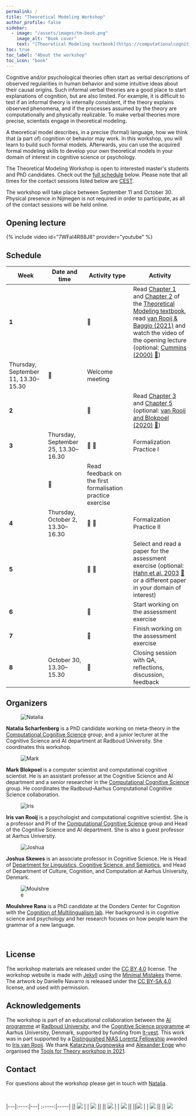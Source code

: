 ```yaml
---
permalink: /
title: "Theoretical Modeling Workshop"
author_profile: false
sidebar:
  - image: "/assets/images/tm-book.png"
    image_alt: "Book cover"
    text: "[Theoretical Modeling textbook](https://computationalcognitivescience.github.io/lovelace) by [Mark Blokpoel](https://markblokpoel.com) and [Iris van Rooij](https://irisvanrooijcogsci.com)"
toc: true
toc_label: "About the workshop"
toc_icon: "book"
---
```


Cognitive and/or psychological theories often start as verbal descriptions of observed regularities in human behavior and some intuitive ideas about their causal origins. Such informal verbal theories are a good place to start explanations of cognition, but are also limited. For example, it is difficult to test if an informal theory is internally consistent, if the theory explains observed phenomena, and if the processes assumed by the theory are computationally and physically realizable. To make verbal theories more precise, scientists engage in theoretical modeling.

A theoretical model describes, in a precise (formal) language, how we think that (a part of) cognition or behavior may work. In this workshop, you will learn to build such formal models. Afterwards, you can use the acquired formal modeling skills to develop your own theoretical models in your domain of interest in cognitive science or psychology.

The Theoretical Modeling Workshop is open to interested master's students and PhD candidates. Check out the [full schedule](#schedule) below. Please note that all times for the contact sessions listed below are [CEST](https://en.wikipedia.org/wiki/Central_European_Summer_Time).

The workshop will take place between September 11 and October 30. Physical presence in Nijmegen is not required in order to participate, as all of the contact sessions will be held online.

## Opening lecture

{% include video id="7WFaI4R88J8" provider="youtube" %}

## Schedule

Week | Date and time | Activity type | Activity 
-----|---------------|---------------|----------
**1**  |  | :book: | Read [Chapter 1](https://computationalcognitivescience.github.io/lovelace/part_i/intro) and [Chapter 2](https://computationalcognitivescience.github.io/lovelace/part_i/foundations) of the [Theoretical Modeling textbook](https://computationalcognitivescience.github.io/lovelace), read [van Rooij & Baggio (2021)](https://journals.sagepub.com/doi/full/10.1177/1745691620970604) and watch the video of the opening lecture (optional: [Cummins (2000)](https://doi.org/10.7551/mitpress/2930.003.0009) [:page_facing_up:](https://www.researchgate.net/profile/Robert-Cummins-4/publication/282926459_%27How_does_it_Work%27_vs_%27What_are_the_Laws%27_Two_Conceptions_of_Psychological_Explanation/links/5fac2471299bf18c5b68d4fe/How-does-it-Work-vs-What-are-the-Laws-Two-Conceptions-of-Psychological-Explanation.pdf))
| Thursday, September 11, 13.30–15.30 | :busts_in_silhouette: | Welcome meeting | 
**2** | | :book: | Read [Chapter 3](https://computationalcognitivescience.github.io/lovelace/part_ii/math) and [Chapter 5](https://computationalcognitivescience.github.io/lovelace/part_ii/subset) (optional: [van Rooij and Blokpoel (2020)](https://doi.org/10.1027/1864-9335/a000428) [:page_facing_up:](https://osf.io/r2zqy/download/))
**3** | Thursday, September 25, 13.30–16.30 | :busts_in_silhouette: :pencil: | Formalization Practice I | 
|| :pencil: | Read feedback on the first formalisation practice exercise | 
**4** | Thursday, October 2, 13.30–16.30 | :busts_in_silhouette: :pencil: | Formalization Practice II | 
**5** | | :book: :pencil: | Select and read a paper for the assessment exercise (optional: [Hahn et al. 2003](https://doi.org/10.1016/S0010-0277(02)00184-1) [:page_facing_up:](https://pcl.sitehost.iu.edu/rgoldsto/courses/concepts/hahnsim.pdf) or a different paper in your domain of interest) |
**6** | | :pencil: | Start working on the assessment exercise |
**7** | | :pencil: | Finish working on the assessment exercise | 
**8** | October 30, 13.30–15.30 | :busts_in_silhouette: | Closing session with QA, reflections, discussion, feedback |



## Organizers

<figure style="width: 80px" class="align-left">
  <img src="{{ site.url }}{{ site.baseurl }}/assets/images/Natalia.webp" alt="Natalia">
</figure>

**Natalia Scharfenberg** is a PhD candidate working on meta-theory in the [Computational Cognitive Science](https://www.ru.nl/en/departments/donders-centre-for-cognition/computational-cognitive-science) group, and a junior lecturer at the Cognitive Science and AI department at Radboud University. She coordinates this workshop.

<figure style="width: 80px" class="align-right">
  <img src="{{ site.url }}{{ site.baseurl }}/assets/images/Mark.webp" alt="Mark">
</figure>

**Mark Blokpoel** is a computer scientist and computational cognitive scientist. He is an assistant professor at the Cognitive Science and AI department and a senior researcher in the [Computational Cognitive Science](https://www.ru.nl/en/departments/donders-centre-for-cognition/computational-cognitive-science) group. He coordinates the Radboud-Aarhus Computational Cognitive Science collaboration.

<figure style="width: 80px" class="align-left">
  <img src="{{ site.url }}{{ site.baseurl }}/assets/images/Iris.webp" alt="Iris">
</figure>

**Iris van Rooij** is a psychologist and computational cognitive scientist. She is a professor and PI of the [Computational Cognitive Science](https://www.ru.nl/en/departments/donders-centre-for-cognition/computational-cognitive-science) group and Head of the Cognitive Science and AI department. She is also a guest professor at Aarhus University.

<figure style="width: 80px" class="align-right">
  <img src="{{ site.url }}{{ site.baseurl }}/assets/images/Josh.jpg" alt="Joshua">
</figure>

**Joshua Skewes** is an associate professor in Cognitive Science. He is Head of [Department for Linguistics, Cognitive Science, and Semiotics](https://cc.au.dk/en/about-the-school/departments/linguistics-cognitive-science-and-semiotics), and Head of Department of Culture, Cognition, and Computation at Aarhus University, Denmark.

<figure style="width: 80px" class="align-left">
  <img src="{{ site.url }}{{ site.baseurl }}/assets/images/Moulshree.jpg" alt="Moulshree">
</figure>

**Moulshree Rana** is a PhD candidate at the Donders Center for Cognition with the [Cognition of Multilingualism lab](https://lemhoferbilingualismlab.wordpress.com). Her background is in cognitive science and psychology and her research focuses on how people learn the grammar of a new language. 

<br>

## License

The workshop materials are released under the [CC BY 4.0](https://creativecommons.org/licenses/by/4.0/) license. The workshop website is made with [Jekyll](https://jekyllrb.com) using the [Minimal Mistakes](https://mmistakes.github.io/minimal-mistakes) theme.  
The artwork by Danielle Navarro is released under the [CC BY-SA 4.0](https://creativecommons.org/licenses/by-sa/4.0/) license, and used with permission.

## Acknowledgements

 The workshop is part of an educational collaboration between the [AI programme](https://www.ru.nl/en/education/bachelors/artificial-intelligence) at [Radboud University](https://www.ru.nl), and the [Cognitive Science programme](https://cc.au.dk/en/about-the-school/subjects/cognitive-science) at Aarhus University, Denmark, supported by funding from [It-vest](https://www.it-vest.dk).
This work was in part supported by a [Distinguished NIAS Lorentz Fellowship](https://nias.knaw.nl/fellowships/distinguished-lorentz-fellowship/) awarded to [Iris van Rooij](https://nias.knaw.nl/fellow/rooij-iris-van).
We thank [Katarzyna Gugnowska](https://www.cbs.mpg.de/person/gugnowska/1843226) and [Alexander Enge](https://www.cbs.mpg.de/person/enge/1843226) who organised the [Tools for Theory workshop in 2021](https://www.cbs.mpg.de/en/tools-for-theory).

## Contact

For questions about the workshop please get in touch with [Natalia](mailto:natalia.scharfenberg@donders.ru.nl).

<br>

|---|:----:|---| :-----:|-----|
|| [![](/workshop/assets/images/ccs.webp)](https://www.ru.nl/en/departments/donders-centre-for-cognition/computational-cognitive-science) | | [![](/workshop/assets/images/Aarhus.png)](https://international.au.dk) ||
|| [![](/workshop/assets/images/ru_logo.svg)](https://www.ru.nl) | |  [![](/workshop/assets/images/donders_logo.svg)](https://www.ru.nl/en/donders-institute) ||
||[![](/workshop/assets/images/logo-NIAS_rood.png)](https://nias.knaw.nl) | | [![](/workshop/assets/images/lorentz.jpg)](https://www.lorentzcenter.nl) ||
|| [![](/workshop/assets/images/it-vest.jpg)](https://www.it-vest.dk)
